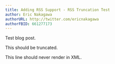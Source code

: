 ```yaml
---
title: Adding RSS Support - RSS Truncation Test
author: Eric Nakagawa
authorURL: http://twitter.com/ericnakagawa
authorFBID: 661277173
---
```


Test blog post.

This should be truncated.
<!--truncate-->
This line should never render in XML.
